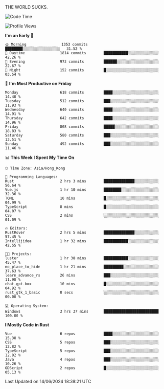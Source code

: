THE WORLD SUCKS.

<!--START_SECTION:waka-->
![Code Time](http://img.shields.io/badge/Code%20Time-220%20hrs%2042%20mins-blue)

![Profile Views](http://img.shields.io/badge/Profile%20Views-0-blue)

**I'm an Early 🐤** 

```text
🌞 Morning                1353 commits        ████████░░░░░░░░░░░░░░░░░   31.52 % 
🌆 Daytime                1814 commits        ███████████░░░░░░░░░░░░░░   42.26 % 
🌃 Evening                973 commits         ██████░░░░░░░░░░░░░░░░░░░   22.67 % 
🌙 Night                  152 commits         █░░░░░░░░░░░░░░░░░░░░░░░░   03.54 % 
```
📅 **I'm Most Productive on Friday** 

```text
Monday                   618 commits         ████░░░░░░░░░░░░░░░░░░░░░   14.40 % 
Tuesday                  512 commits         ███░░░░░░░░░░░░░░░░░░░░░░   11.93 % 
Wednesday                640 commits         ████░░░░░░░░░░░░░░░░░░░░░   14.91 % 
Thursday                 642 commits         ████░░░░░░░░░░░░░░░░░░░░░   14.96 % 
Friday                   808 commits         █████░░░░░░░░░░░░░░░░░░░░   18.83 % 
Saturday                 580 commits         ███░░░░░░░░░░░░░░░░░░░░░░   13.51 % 
Sunday                   492 commits         ███░░░░░░░░░░░░░░░░░░░░░░   11.46 % 
```


📊 **This Week I Spent My Time On** 

```text
🕑︎ Time Zone: Asia/Hong_Kong

💬 Programming Languages: 
Rust                     2 hrs 3 mins        ██████████████░░░░░░░░░░░   56.64 % 
Vue.js                   1 hr 10 mins        ████████░░░░░░░░░░░░░░░░░   32.36 % 
TOML                     10 mins             █░░░░░░░░░░░░░░░░░░░░░░░░   04.99 % 
TypeScript               8 mins              █░░░░░░░░░░░░░░░░░░░░░░░░   04.07 % 
CSS                      2 mins              ░░░░░░░░░░░░░░░░░░░░░░░░░   01.09 % 

🔥 Editors: 
RustRover                2 hrs 5 mins        ██████████████░░░░░░░░░░░   57.45 % 
Intellijidea             1 hr 32 mins        ███████████░░░░░░░░░░░░░░   42.55 % 

🐱‍💻 Projects: 
luster                   1 hr 38 mins        ███████████░░░░░░░░░░░░░░   45.47 % 
no_place_to_hide         1 hr 21 mins        █████████░░░░░░░░░░░░░░░░   37.63 % 
learn_advance_rs         26 mins             ███░░░░░░░░░░░░░░░░░░░░░░   11.98 % 
chat-gpt-box             10 mins             █░░░░░░░░░░░░░░░░░░░░░░░░   04.92 % 
rust_gtk_1_basic         0 secs              ░░░░░░░░░░░░░░░░░░░░░░░░░   00.00 % 

💻 Operating System: 
Windows                  3 hrs 37 mins       █████████████████████████   100.00 % 
```

**I Mostly Code in Rust** 

```text
Vue                      6 repos             ████░░░░░░░░░░░░░░░░░░░░░   15.38 % 
CSS                      5 repos             ███░░░░░░░░░░░░░░░░░░░░░░   12.82 % 
TypeScript               5 repos             ███░░░░░░░░░░░░░░░░░░░░░░   12.82 % 
Java                     4 repos             ███░░░░░░░░░░░░░░░░░░░░░░   10.26 % 
GDScript                 2 repos             █░░░░░░░░░░░░░░░░░░░░░░░░   05.13 % 
```




 Last Updated on 14/06/2024 18:38:21 UTC
<!--END_SECTION:waka-->
